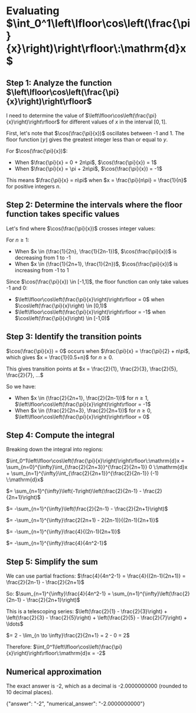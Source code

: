# Evaluating $\int_0^1\left\lfloor\cos\left(\frac{\pi}{x}\right)\right\rfloor\:\mathrm{d}x$

## Step 1: Analyze the function $\left\lfloor\cos\left(\frac{\pi}{x}\right)\right\rfloor$

I need to determine the value of $\left\lfloor\cos\left(\frac{\pi}{x}\right)\right\rfloor$ for different values of $x$ in the interval $[0,1]$.

First, let's note that $\cos(\frac{\pi}{x})$ oscillates between -1 and 1. The floor function $\lfloor y \rfloor$ gives the greatest integer less than or equal to $y$.

For $\cos(\frac{\pi}{x})$:
- When $\frac{\pi}{x} = 0 + 2n\pi$, $\cos(\frac{\pi}{x}) = 1$
- When $\frac{\pi}{x} = \pi + 2n\pi$, $\cos(\frac{\pi}{x}) = -1$

This means $\frac{\pi}{x} = n\pi$ when $x = \frac{\pi}{n\pi} = \frac{1}{n}$ for positive integers $n$.

## Step 2: Determine the intervals where the floor function takes specific values

Let's find where $\cos(\frac{\pi}{x})$ crosses integer values:

For $n \geq 1$:
- When $x \in (\frac{1}{2n}, \frac{1}{2n-1})$, $\cos(\frac{\pi}{x})$ is decreasing from 1 to -1
- When $x \in (\frac{1}{2n+1}, \frac{1}{2n})$, $\cos(\frac{\pi}{x})$ is increasing from -1 to 1

Since $\cos(\frac{\pi}{x}) \in [-1,1]$, the floor function can only take values -1 and 0:

- $\left\lfloor\cos\left(\frac{\pi}{x}\right)\right\rfloor = 0$ when $\cos\left(\frac{\pi}{x}\right) \in [0,1)$
- $\left\lfloor\cos\left(\frac{\pi}{x}\right)\right\rfloor = -1$ when $\cos\left(\frac{\pi}{x}\right) \in [-1,0)$

## Step 3: Identify the transition points

$\cos(\frac{\pi}{x}) = 0$ occurs when $\frac{\pi}{x} = \frac{\pi}{2} + n\pi$, which gives $x = \frac{1}{0.5+n}$ for $n \geq 0$.

This gives transition points at $x = \frac{2}{1}, \frac{2}{3}, \frac{2}{5}, \frac{2}{7}, ...$

So we have:
- When $x \in (\frac{2}{2n+1}, \frac{2}{2n-1})$ for $n \geq 1$, $\left\lfloor\cos\left(\frac{\pi}{x}\right)\right\rfloor = -1$
- When $x \in (\frac{2}{2n+3}, \frac{2}{2n+1})$ for $n \geq 0$, $\left\lfloor\cos\left(\frac{\pi}{x}\right)\right\rfloor = 0$

## Step 4: Compute the integral

Breaking down the integral into regions:

$\int_0^1\left\lfloor\cos\left(\frac{\pi}{x}\right)\right\rfloor\:\mathrm{d}x = \sum_{n=0}^{\infty}\int_{\frac{2}{2n+3}}^{\frac{2}{2n+1}} 0 \:\mathrm{d}x + \sum_{n=1}^{\infty}\int_{\frac{2}{2n+1}}^{\frac{2}{2n-1}} (-1) \:\mathrm{d}x$

$= \sum_{n=1}^{\infty}\left(-1\right)\left(\frac{2}{2n-1} - \frac{2}{2n+1}\right)$

$= -\sum_{n=1}^{\infty}\left(\frac{2}{2n-1} - \frac{2}{2n+1}\right)$

$= -\sum_{n=1}^{\infty}\frac{2(2n+1) - 2(2n-1)}{(2n-1)(2n+1)}$

$= -\sum_{n=1}^{\infty}\frac{4}{(2n-1)(2n+1)}$

$= -\sum_{n=1}^{\infty}\frac{4}{4n^2-1}$

## Step 5: Simplify the sum

We can use partial fractions:
$\frac{4}{4n^2-1} = \frac{4}{(2n-1)(2n+1)} = \frac{2}{2n-1} - \frac{2}{2n+1}$

So:
$\sum_{n=1}^{\infty}\frac{4}{4n^2-1} = \sum_{n=1}^{\infty}\left(\frac{2}{2n-1} - \frac{2}{2n+1}\right)$

This is a telescoping series:
$\left(\frac{2}{1} - \frac{2}{3}\right) + \left(\frac{2}{3} - \frac{2}{5}\right) + \left(\frac{2}{5} - \frac{2}{7}\right) + \ldots$

$= 2 - \lim_{n \to \infty}\frac{2}{2n+1} = 2 - 0 = 2$

Therefore:
$\int_0^1\left\lfloor\cos\left(\frac{\pi}{x}\right)\right\rfloor\:\mathrm{d}x = -2$

## Numerical approximation
The exact answer is -2, which as a decimal is -2.0000000000 (rounded to 10 decimal places).

{"answer": "-2", "numerical_answer": "-2.0000000000"}